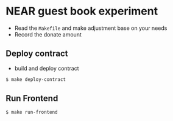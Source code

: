 # NEAR guest book experiment
- Read the `Makefile` and make adjustment base on your needs
- Record the donate amount

## Deploy contract
- build and deploy contract

```bash
$ make deploy-contract
```

## Run Frontend

```bash
$ make run-frontend
```